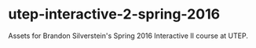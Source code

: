 # utep-interactive-2-spring-2016

Assets for Brandon Silverstein's Spring 2016 Interactive II course at UTEP.
